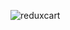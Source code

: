 ![reduxcart](https://github.com/TriBhaskar/Shopping-app-redux/assets/99524057/74164b92-20b6-4aca-b870-db159aa2c506)
